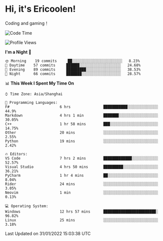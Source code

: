 # Hi, it's Ericoolen!
Coding and gaming！

<!--START_SECTION:waka-->
![Code Time](http://img.shields.io/badge/Code%20Time-166%20hrs%2020%20mins-blue)

![Profile Views](http://img.shields.io/badge/Profile%20Views-0-blue)

**I'm a Night 🦉** 

```text
🌞 Morning    19 commits     ██░░░░░░░░░░░░░░░░░░░░░░░   8.23% 
🌆 Daytime    57 commits     ██████░░░░░░░░░░░░░░░░░░░   24.68% 
🌃 Evening    89 commits     █████████░░░░░░░░░░░░░░░░   38.53% 
🌙 Night      66 commits     ███████░░░░░░░░░░░░░░░░░░   28.57%

```


📊 **This Week I Spent My Time On** 

```text
⌚︎ Time Zone: Asia/Shanghai

💬 Programming Languages: 
F#                       6 hrs               ███████████░░░░░░░░░░░░░░   44.9% 
Markdown                 4 hrs 1 min         ███████░░░░░░░░░░░░░░░░░░   30.05% 
C++                      1 hr 58 mins        ███░░░░░░░░░░░░░░░░░░░░░░   14.75% 
Other                    20 mins             ░░░░░░░░░░░░░░░░░░░░░░░░░   2.55% 
Python                   19 mins             ░░░░░░░░░░░░░░░░░░░░░░░░░   2.42%

🔥 Editors: 
VS Code                  7 hrs 2 mins        █████████████░░░░░░░░░░░░   52.57% 
Visual Studio            4 hrs 50 mins       █████████░░░░░░░░░░░░░░░░   36.21% 
PyCharm                  1 hr 4 mins         ██░░░░░░░░░░░░░░░░░░░░░░░   8.04% 
Rider                    24 mins             ░░░░░░░░░░░░░░░░░░░░░░░░░   3.05% 
Neovim                   1 min               ░░░░░░░░░░░░░░░░░░░░░░░░░   0.13%

💻 Operating System: 
Windows                  12 hrs 57 mins      ████████████████████████░   96.82% 
Linux                    25 mins             ░░░░░░░░░░░░░░░░░░░░░░░░░   3.18%

```


 Last Updated on 31/01/2022 15:03:38 UTC
<!--END_SECTION:waka-->

